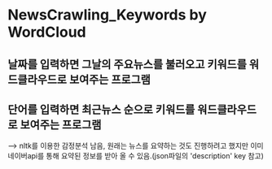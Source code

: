# NewsCrawling_Keywords by WordCloud

## 날짜를 입력하면 그날의 주요뉴스를 불러오고 키워드를 워드클라우드로 보여주는 프로그램

## 단어를 입력하면 최근뉴스 순으로 키워드를 워드클라우드로 보여주는 프로그램

--> nltk를 이용한 감정분석 남음, 원래는 뉴스를 요약하는 것도 진행하려고 했지만 이미 네이버api를 통해 요약된 정보를 받아 올 수 있음.(json파일의 'description' key 참고)
